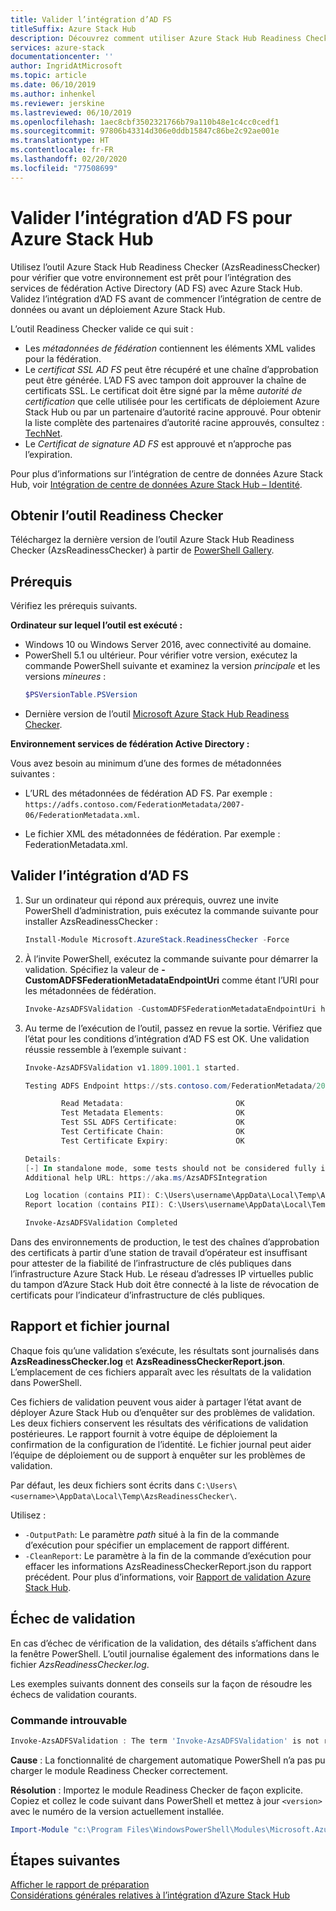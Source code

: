 ```yaml
---
title: Valider l’intégration d’AD FS
titleSuffix: Azure Stack Hub
description: Découvrez comment utiliser Azure Stack Hub Readiness Checker pour valider l’intégration d’AD FS pour Azure Stack Hub.
services: azure-stack
documentationcenter: ''
author: IngridAtMicrosoft
ms.topic: article
ms.date: 06/10/2019
ms.author: inhenkel
ms.reviewer: jerskine
ms.lastreviewed: 06/10/2019
ms.openlocfilehash: 1aec8cbf3502321766b79a110b48e1c4cc0cedf1
ms.sourcegitcommit: 97806b43314d306e0ddb15847c86be2c92ae001e
ms.translationtype: HT
ms.contentlocale: fr-FR
ms.lasthandoff: 02/20/2020
ms.locfileid: "77508699"
---
```

# <a name="validate-ad-fs-integration-for-azure-stack-hub"></a>Valider l’intégration d’AD FS pour Azure Stack Hub

Utilisez l’outil Azure Stack Hub Readiness Checker (AzsReadinessChecker) pour vérifier que votre environnement est prêt pour l’intégration des services de fédération Active Directory (AD FS) avec Azure Stack Hub. Validez l’intégration d’AD FS avant de commencer l’intégration de centre de données ou avant un déploiement Azure Stack Hub.

L’outil Readiness Checker valide ce qui suit :

* Les *métadonnées de fédération* contiennent les éléments XML valides pour la fédération.
* Le *certificat SSL AD FS* peut être récupéré et une chaîne d’approbation peut être générée. L’AD FS avec tampon doit approuver la chaîne de certificats SSL. Le certificat doit être signé par la même *autorité de certification* que celle utilisée pour les certificats de déploiement Azure Stack Hub ou par un partenaire d’autorité racine approuvé. Pour obtenir la liste complète des partenaires d’autorité racine approuvés, consultez : [TechNet](https://gallery.technet.microsoft.com/Trusted-Root-Certificate-123665ca).
* Le *Certificat de signature AD FS* est approuvé et n’approche pas l’expiration.

Pour plus d’informations sur l’intégration de centre de données Azure Stack Hub, voir [Intégration de centre de données Azure Stack Hub – Identité](azure-stack-integrate-identity.md).

## <a name="get-the-readiness-checker-tool"></a>Obtenir l’outil Readiness Checker

Téléchargez la dernière version de l’outil Azure Stack Hub Readiness Checker (AzsReadinessChecker) à partir de [PowerShell Gallery](https://aka.ms/AzsReadinessChecker).  

## <a name="prerequisites"></a>Prérequis

Vérifiez les prérequis suivants.

**Ordinateur sur lequel l’outil est exécuté :**

* Windows 10 ou Windows Server 2016, avec connectivité au domaine.
* PowerShell 5.1 ou ultérieur. Pour vérifier votre version, exécutez la commande PowerShell suivante et examinez la version *principale* et les versions *mineures* :  
    ```powershell
    $PSVersionTable.PSVersion
    ```
* Dernière version de l’outil [Microsoft Azure Stack Hub Readiness Checker](https://aka.ms/AzsReadinessChecker).

**Environnement services de fédération Active Directory :**

Vous avez besoin au minimum d’une des formes de métadonnées suivantes :

- L’URL des métadonnées de fédération AD FS. Par exemple : `https://adfs.contoso.com/FederationMetadata/2007-06/FederationMetadata.xml`.
* Le fichier XML des métadonnées de fédération. Par exemple : FederationMetadata.xml.

## <a name="validate-ad-fs-integration"></a>Valider l’intégration d’AD FS

1. Sur un ordinateur qui répond aux prérequis, ouvrez une invite PowerShell d’administration, puis exécutez la commande suivante pour installer AzsReadinessChecker :

    ```powershell
    Install-Module Microsoft.AzureStack.ReadinessChecker -Force
    ```

1. À l’invite PowerShell, exécutez la commande suivante pour démarrer la validation. Spécifiez la valeur de **-CustomADFSFederationMetadataEndpointUri** comme étant l’URI pour les métadonnées de fédération.

     ```powershell
     Invoke-AzsADFSValidation -CustomADFSFederationMetadataEndpointUri https://adfs.contoso.com/FederationMetadata/2007-06/FederationMetadata.xml
     ```

1. Au terme de l’exécution de l’outil, passez en revue la sortie. Vérifiez que l’état pour les conditions d’intégration d’AD FS est OK. Une validation réussie ressemble à l’exemple suivant :

    ```powershell
    Invoke-AzsADFSValidation v1.1809.1001.1 started.

    Testing ADFS Endpoint https://sts.contoso.com/FederationMetadata/2007-06/FederationMetadata.xml

            Read Metadata:                         OK
            Test Metadata Elements:                OK
            Test SSL ADFS Certificate:             OK
            Test Certificate Chain:                OK
            Test Certificate Expiry:               OK

    Details:
    [-] In standalone mode, some tests should not be considered fully indicative of connectivity or readiness the Azure Stack Hub Stamp requires prior to Datacenter Integration.
    Additional help URL: https://aka.ms/AzsADFSIntegration

    Log location (contains PII): C:\Users\username\AppData\Local\Temp\AzsReadinessChecker\AzsReadinessChecker.log
    Report location (contains PII): C:\Users\username\AppData\Local\Temp\AzsReadinessChecker\AzsReadinessCheckerReport.json

    Invoke-AzsADFSValidation Completed
    ```

Dans des environnements de production, le test des chaînes d’approbation des certificats à partir d’une station de travail d’opérateur est insuffisant pour attester de la fiabilité de l’infrastructure de clés publiques dans l’infrastructure Azure Stack Hub. Le réseau d’adresses IP virtuelles public du tampon d’Azure Stack Hub doit être connecté à la liste de révocation de certificats pour l’indicateur d’infrastructure de clés publiques.

## <a name="report-and-log-file"></a>Rapport et fichier journal

Chaque fois qu’une validation s’exécute, les résultats sont journalisés dans **AzsReadinessChecker.log** et **AzsReadinessCheckerReport.json**. L’emplacement de ces fichiers apparaît avec les résultats de la validation dans PowerShell.

Ces fichiers de validation peuvent vous aider à partager l’état avant de déployer Azure Stack Hub ou d’enquêter sur des problèmes de validation. Les deux fichiers conservent les résultats des vérifications de validation postérieures. Le rapport fournit à votre équipe de déploiement la confirmation de la configuration de l’identité. Le fichier journal peut aider l’équipe de déploiement ou de support à enquêter sur les problèmes de validation.

Par défaut, les deux fichiers sont écrits dans `C:\Users\<username>\AppData\Local\Temp\AzsReadinessChecker\`.

Utilisez :

* `-OutputPath`: Le paramètre *path* situé à la fin de la commande d’exécution pour spécifier un emplacement de rapport différent.
* `-CleanReport`: Le paramètre à la fin de la commande d’exécution pour effacer les informations AzsReadinessCheckerReport.json du rapport précédent. Pour plus d’informations, voir [Rapport de validation Azure Stack Hub](azure-stack-validation-report.md).

## <a name="validation-failures"></a>Échec de validation

En cas d’échec de vérification de la validation, des détails s’affichent dans la fenêtre PowerShell. L’outil journalise également des informations dans le fichier *AzsReadinessChecker.log*.

Les exemples suivants donnent des conseils sur la façon de résoudre les échecs de validation courants.

### <a name="command-not-found"></a>Commande introuvable

```powershell
Invoke-AzsADFSValidation : The term 'Invoke-AzsADFSValidation' is not recognized as the name of a cmdlet, function, script file, or operable program. Check the spelling of the name, or if a path was included, verify that the path is correct and try again.
```

**Cause** : La fonctionnalité de chargement automatique PowerShell n’a pas pu charger le module Readiness Checker correctement.

**Résolution** : Importez le module Readiness Checker de façon explicite. Copiez et collez le code suivant dans PowerShell et mettez à jour `<version>` avec le numéro de la version actuellement installée.

```powershell
Import-Module "c:\Program Files\WindowsPowerShell\Modules\Microsoft.AzureStack.ReadinessChecker\<version>\Microsoft.AzureStack.ReadinessChecker.psd1" -Force
```

## <a name="next-steps"></a>Étapes suivantes

[Afficher le rapport de préparation](azure-stack-validation-report.md)  
[Considérations générales relatives à l’intégration d’Azure Stack Hub](azure-stack-datacenter-integration.md)  
